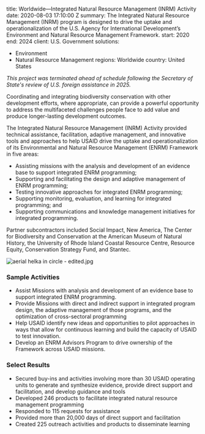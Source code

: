 
title: Worldwide—Integrated Natural Resource Management (INRM) Activity
date: 2020-08-03 17:10:00 Z
summary: The Integrated Natural Resource Management (INRM) program is designed to
  drive the uptake and operationalization of the U.S. Agency for International Development’s
  Environment and Natural Resource Management Framework.
start: 2020
end: 2024
client: U.S. Government
solutions:
- Environment
- Natural Resource Management
regions: Worldwide
country: United States


<aside><em>This project was terminated ahead of schedule following the Secretary of State's review of U.S. foreign assistance in 2025.</em></aside>

Coordinating and integrating biodiversity conservation with other development efforts, where appropriate, can provide a powerful opportunity to address the multifaceted challenges people face to add value and produce longer-lasting development outcomes.

The Integrated Natural Resource Management (INRM) Activity provided technical assistance, facilitation, adaptive management, and innovative tools and approaches to help USAID drive the uptake and operationalization of its Environmental and Natural Resource Management (ENRM) Framework in five areas:

* Assisting missions with the analysis and development of an evidence base to support integrated ENRM programming;
* Supporting and facilitating the design and adaptive management of ENRM programming;
* Testing innovative approaches for integrated ENRM programming;
* Supporting monitoring, evaluation, and learning for integrated programming; and
* Supporting communications and knowledge management initiatives for integrated programming.

Partner subcontractors included Social Impact, New America, The Center for Biodiversity and Conservation at the American Museum of Natural History, the University of Rhode Island Coastal Resource Centre, Resource Equity, Conservation Strategy Fund, and Stantec.

![aerial helka in circle - edited.jpg](/uploads/aerial%20helka%20in%20circle%20-%20edited.jpg)

### Sample Activities

* Assist Missions with analysis and development of an evidence base to support integrated ENRM programming.
* Provide Missions with direct and indirect support in integrated program design, the adaptive management of those programs, and the optimization of cross-sectoral programming
* Help USAID identify new ideas and opportunities to pilot approaches in ways that allow for continuous learning and build the capacity of USAID to test innovation.
* Develop an ENRM Advisors Program to drive ownership of the Framework across USAID missions.

### Select Results

* Secured buy-ins and activities involving more than 30 USAID operating units to generate and synthesize evidence, provide direct support and facilitation, and develop guidance and tools
* Developed 246 products to facilitate integrated natural resource management programming
* Responded to 115 requests for assistance
* Provided more than 20,000 days of direct support and facilitation
* Created 225 outreach activities and products to disseminate learning

